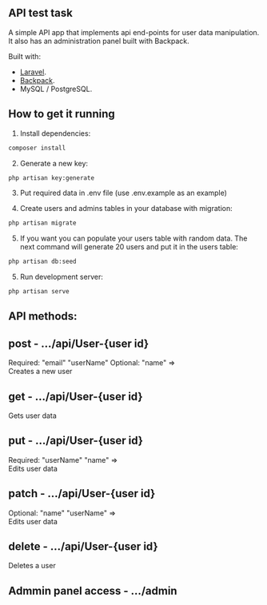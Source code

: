 
## API test task

A simple API app that implements api end-points for user data manipulation.
It also has an administration panel built with Backpack.

Built with:

- [Laravel](https://laravel.com/).
- [Backpack](https://backpackforlaravel.com/).
- MySQL / PostgreSQL.


## How to get it running

1) Install dependencies:

``` bash
composer install
```

2) Generate a new key:

``` bash
php artisan key:generate
```

3) Put required data in .env file (use .env.example as an example)

4) Create users and admins tables in your database with migration:

``` bash
php artisan migrate
```

5) If you want you can populate your users table with random data.
The next command will generate 20 users and put it in the users table:

``` bash
php artisan db:seed
```

5) Run development server:

``` bash
php artisan serve
```

## API methods: 

post - .../api/User-{user id}
-
Required: "email" "userName" Optional: "name"  =>  
Creates a new user

get - .../api/User-{user id}
-
Gets user data

put - .../api/User-{user id}
-
Required: "userName" "name"  =>  
Edits user data

patch - .../api/User-{user id}
-
Optional: "name" "userName"  =>  
Edits user data

delete - .../api/User-{user id}
-
Deletes a user

Admmin panel access - .../admin
-
